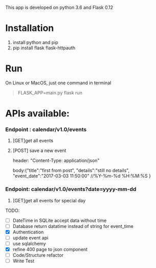 This app is developed on python 3.6 and Flask 0.12

Installation
============
1. install python and pip 
2. pip install flask flask-httpauth

Run
=========
On Linux or MacOS, just one command in terminal
>FLASK_APP=main.py flask run

APIs available:
=======
### Endpoint : calendar/v1.0/events 
 1. [GET]get all events
 2. [POST] save a new event 
    
    header: "Content-Type: application/json"
    
    body:{"title":"first from post",
            "details":"still no details",
            "event_date":"2017-03-03 11:50:00" //%Y-%m-%d %H:%M:%S
        }
    
 
### Endpoint: calendar/v1.0/events?date=yyyy-mm-dd 
 1. [GET]get all events for special day


TODO:
- [ ] DateTime in SQLite accept data without time 
- [ ] Database return datatime instead of string for event_time 
- [x] Authentication 
- [ ] update event api
- [ ] use sqlalchemy 
- [x] refine 400 page to json component
- [ ] Code/Structure refactor
- [ ] Write Test